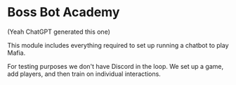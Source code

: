 # Boss Bot Academy
(Yeah ChatGPT generated this one)

This module includes everything required to set up running a chatbot to play Mafia.

For testing purposes we don't have Discord in the loop. We set up a game, add players,
and then train on individual interactions.

